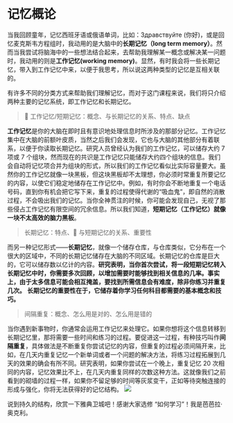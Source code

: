 # 记忆概论

当我回顾童年，记忆西班牙语或俄语单词，比如：Здравствуйте (你好)，或是回忆麦克斯韦方程组时，我动用的是大脑中的**长期记忆（long term memory）**。然而当我尝试将脑海中的一些想法结合起来，去帮助我理解某一概念或解决某一问题时，我动用的则是**工作记忆(working memory)**。显然，有时我会将一些长期记忆，带入到工作记忆中来，以便于我思考，所以说这两种类型的记忆是互相关联的。

有许多不同的分类方式来帮助我们理解记忆，而对于这门课程来说，我们将只介绍两种主要的记忆系统，即工作记忆和长期记忆。

>  工作记忆/短期记忆：概念、与长期记忆的关系、特点、缺点

**工作记忆**是你的大脑在即时且有意识地处理信息时所涉及的那部分记忆。工作记忆集中在大脑的前额叶皮质，当然之后我们会发现，它也与大脑的其他部分有着联系，以便于你读取长期记忆。研究人员曾经认为我们的工作记忆，可以储存大约 7 项或 7 个组块，然而现在的共识是工作记忆只能储存大约四个组块的信息。我们会自动将记忆项合并为组块的形式，所以我们的工作记忆看似比实际容量要大。虽然你的工作记忆就像一块黑板，但这块黑板却不太理想，你必须时常重复所要记忆的内容，以使它们稳定地储存在工作记忆中。例如，有时你会不断地重复一个电话号码，直到你有机会把它写下来，重复的过程使得代谢的“吸血鬼”，即自然的消散过程，不会吸出我们的记忆。当你全神贯注的时候，你可能会发现自己，无视了那些侵占工作记忆有限空间的冗余信息。所以我们知道，**短期记忆（工作记忆）就像一块不太高效的脑力黑板**。

> 长期记忆：特点、 与短期记忆的关系、重要性

而另一种记忆形式——**长期记忆**，就像一个储存仓库，与仓库类似，它分布在一个很大的区域中，不同的长期记忆储存在大脑的不同区域。长期记忆的仓库是巨大的，它可以储存数以亿计的内容。**研究表明，当你首次尝试，将一段短期记忆转入长期记忆中时，你需要多次回顾，以增加需要时能够找到相关信息的几率。事实上，由于太多信息可能会相互掩盖，要找到所需信息会有难度，除非你练习并重复几次。** **长期记忆的重要性在于，它储存着你学习任何科目都需要的基本概念和技巧。**

> 间隔重复：概念、怎么用是对的、怎么用是错的

当你遇到新事物时，你通常会运用工作记忆来处理它。如果你想将这个信息转移到长期记忆里，那将需要一些时间和练习的过程。要促进这一过程，有种技巧叫作**间隔重复**，具体做法是不断重复你尝试记忆的内容，但重复的过程必须间隔开来，比如，在几天内重复记忆一个新单词或者一个问题的解决方法，将练习过程拓展到几天的效果的确会有所不同。研究表明，如果你尝试在一个晚上，重复记忆 20 次相同的内容，记忆效果比不上，在几天内重复同样的次数这种方法。这就像我们之前看到的砌墙的过程一样，如果你不留足够的时间等灰浆变干，正如等待突触连接的形成与强化，你将无法获得好的记忆结构。
![](./1.png)

说到持久的结构，欣赏一下雅典卫城吧！感谢大家选修 “如何学习”！我是芭芭拉·奥克利。
